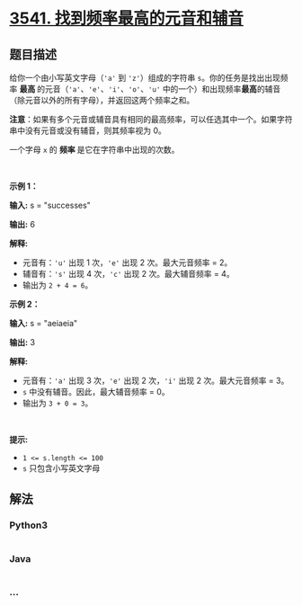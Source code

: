 # [3541. 找到频率最高的元音和辅音](https://leetcode.cn/problems/find-most-frequent-vowel-and-consonant)

## 题目描述

<!-- 这里写题目描述 -->

<p>给你一个由小写英文字母（<code>'a'</code> 到 <code>'z'</code>）组成的字符串 <code>s</code>。你的任务是找出出现频率&nbsp;<strong>最高&nbsp;</strong>的元音（<code>'a'</code>、<code>'e'</code>、<code>'i'</code>、<code>'o'</code>、<code>'u'</code> 中的一个）和出现频率<strong>最高</strong>的辅音（除元音以外的所有字母），并返回这两个频率之和。</p>

<p><strong>注意</strong>：如果有多个元音或辅音具有相同的最高频率，可以任选其中一个。如果字符串中没有元音或没有辅音，则其频率视为 0。</p>
一个字母 <code>x</code> 的&nbsp;<strong>频率&nbsp;</strong>是它在字符串中出现的次数。

<p>&nbsp;</p>

<p><strong class="example">示例 1：</strong></p>

<div class="example-block">
<p><strong>输入:</strong> <span class="example-io">s = "successes"</span></p>

<p><strong>输出:</strong> <span class="example-io">6</span></p>

<p><strong>解释:</strong></p>

<ul>
	<li>元音有：<code>'u'</code> 出现 1 次，<code>'e'</code> 出现 2 次。最大元音频率 = 2。</li>
	<li>辅音有：<code>'s'</code> 出现 4 次，<code>'c'</code> 出现 2 次。最大辅音频率 = 4。</li>
	<li>输出为 <code>2 + 4 = 6</code>。</li>
</ul>
</div>

<p><strong class="example">示例 2：</strong></p>

<div class="example-block">
<p><strong>输入:</strong> <span class="example-io">s = "aeiaeia"</span></p>

<p><strong>输出:</strong> <span class="example-io">3</span></p>

<p><strong>解释:</strong></p>

<ul>
	<li>元音有：<code>'a'</code> 出现 3 次，<code>'e'</code> 出现 2 次，<code>'i'</code> 出现 2 次。最大元音频率 = 3。</li>
	<li><code>s</code> 中没有辅音。因此，最大辅音频率 = 0。</li>
	<li>输出为 <code>3 + 0 = 3</code>。</li>
</ul>
</div>

<p>&nbsp;</p>

<p><strong>提示:</strong></p>

<ul>
	<li><code>1 &lt;= s.length &lt;= 100</code></li>
	<li><code>s</code> 只包含小写英文字母</li>
</ul>


## 解法

<!-- 这里可写通用的实现逻辑 -->

<!-- tabs:start -->

### **Python3**

<!-- 这里可写当前语言的特殊实现逻辑 -->

```python

```

### **Java**

<!-- 这里可写当前语言的特殊实现逻辑 -->

```java

```

### **...**

```

```

<!-- tabs:end -->
